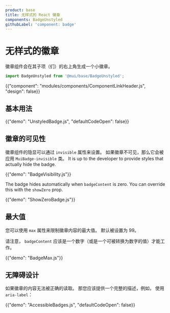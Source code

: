 ```yaml
---
product: base
title: 无样式的 React 徽章
components: BadgeUnstyled
githubLabel: 'component: badge'
---
```


# 无样式的徽章

<p class="description">徽章组件会在其子项（们）的右上角生成一个小徽章。</p>

```js
import BadgeUnstyled from '@mui/base/BadgeUnstyled';
```

{{"component": "modules/components/ComponentLinkHeader.js", "design": false}}

## 基本用法

{{"demo": "UnstyledBadge.js", "defaultCodeOpen": false}}

## 徽章的可见性

徽章组件的隐显可以通过 `invisible` 属性来设置。 如果徽章不可见，那么它会被应用 `MuiBadge-invisible` 类。 It is up to the developer to provide styles that actually hide the badge.

{{"demo": "BadgeVisibility.js"}}

The badge hides automatically when `badgeContent` is zero. You can override this with the `showZero` prop.

{{"demo": "ShowZeroBadge.js"}}

## 最大值

您可以使用 `max` 属性来限制徽章内容的最大值。 默认被设置为 99。

请注意， `badgeContent` 应该是一个数字（或是一个可被转换为数字的值）才能工作。

{{"demo": "BadgeMax.js"}}

## 无障碍设计

如果徽章的内容无法被正确的读取。 那您应该提供一个完整的描述，例如， 使用 `aria-label`：

{{"demo": "AccessibleBadges.js", "defaultCodeOpen": false}}
